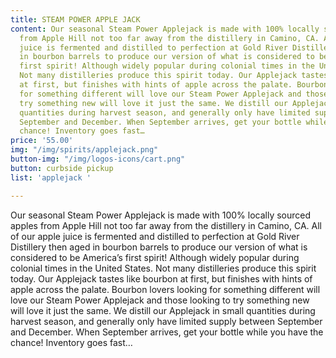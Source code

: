 ```yaml
---
title: STEAM POWER APPLE JACK
content: Our seasonal Steam Power Applejack is made with 100% locally sourced apples
  from Apple Hill not too far away from the distillery in Camino, CA. All of our apple
  juice is fermented and distilled to perfection at Gold River Distillery then aged
  in bourbon barrels to produce our version of what is considered to be America’s
  first spirit! Although widely popular during colonial times in the United States.
  Not many distilleries produce this spirit today. Our Applejack tastes like bourbon
  at first, but finishes with hints of apple across the palate. Bourbon lovers looking
  for something different will love our Steam Power Applejack and those looking to
  try something new will love it just the same. We distill our Applejack in small
  quantities during harvest season, and generally only have limited supply between
  September and December. When September arrives, get your bottle while you have the
  chance! Inventory goes fast…
price: '55.00'
img: "/img/spirits/applejack.png"
button-img: "/img/logos-icons/cart.png"
button: curbside pickup
list: 'applejack '

---
```

Our seasonal Steam Power Applejack is made with 100% locally sourced apples from Apple Hill not too far away from the distillery in Camino, CA. All of our apple juice is fermented and distilled to perfection at Gold River Distillery then aged in bourbon barrels to produce our version of what is considered to be America’s first spirit! Although widely popular during colonial times in the United States. Not many distilleries produce this spirit today. Our Applejack tastes like bourbon at first, but finishes with hints of apple across the palate. Bourbon lovers looking for something different will love our Steam Power Applejack and those looking to try something new will love it just the same. We distill our Applejack in small quantities during harvest season, and generally only have limited supply between September and December. When September arrives, get your bottle while you have the chance! Inventory goes fast…